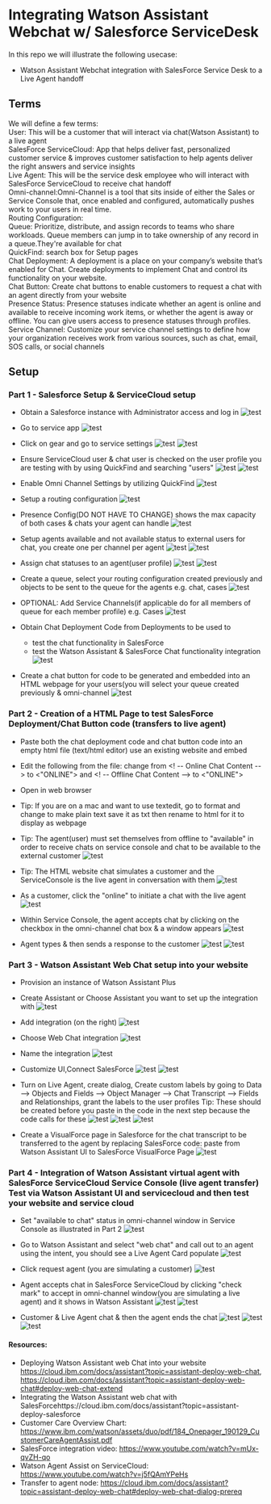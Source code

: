 # Integrating Watson Assistant Webchat w/ Salesforce ServiceDesk 

In this repo we will illustrate the following usecase: 
- Watson Assistant Webchat integration with SalesForce Service Desk to a Live Agent handoff 

## Terms

We will define a few terms:<br />
User: This will be a customer that will interact via chat(Watson Assistant) to a live agent<br />
SalesForce ServiceCloud: App that helps deliver fast, personalized customer service & improves customer satisfaction to help agents deliver the right answers and service insights<br />
Live Agent: This will be the service desk employee who will interact with SalesForce ServiceCloud to receive chat handoff <br />
Omni-channel:Omni-Channel is a tool that sits inside of either the Sales or Service Console that, once enabled and configured, automatically pushes work to your users in real time. <br />
Routing Configuration:<br />
Queue: Prioritize, distribute, and assign records to teams who share workloads. Queue members can jump in to take ownership of any record in a queue.They're available for chat<br />
QuickFind: search box for Setup pages <br />
Chat Deployment: A deployment is a place on your company’s website that’s enabled for Chat. Create deployments to implement Chat and control its functionality on your website. <br />
Chat Button: Create chat buttons to enable customers to request a chat with an agent directly from your website <br />
Presence Status: Presence statuses indicate whether an agent is online and available to receive incoming work items, or whether the agent is away or offline. You can give users access to presence statuses through profiles. <br />
Service Channel: Customize your service channel settings to define how your organization receives work from various sources, such as chat, email, SOS calls, or social channels <br />


## Setup


### Part 1 - Salesforce Setup & ServiceCloud setup 

- Obtain a Salesforce instance with Administrator access and log in
![test](https://github.com/bmguillo/WatsonAssistant_Webchat_SalesforceServiceDesk_LiveAgent_AgentAssist/blob/master/img/sflogin.png)


- Go to service app
![test](https://github.com/bmguillo/WatsonAssistant_Webchat_SalesforceServiceDesk_LiveAgent_AgentAssist/blob/master/img/serviceapp.png)


- Click on gear and go to service settings
![test](https://github.com/bmguillo/WatsonAssistant_Webchat_SalesforceServiceDesk_LiveAgent_AgentAssist/blob/master/img/setup.png)
![test](https://github.com/bmguillo/WatsonAssistant_Webchat_SalesforceServiceDesk_LiveAgent_AgentAssist/blob/master/img/SalesForceSysAdminProfile.png)

- Ensure ServiceCloud user & chat user is checked on the user profile you are testing with by using QuickFind and searching "users"
![test](https://github.com/bmguillo/WatsonAssistant_Webchat_SalesforceServiceDesk_LiveAgent_AgentAssist/blob/master/img/quickfindusers.png)
![test](https://github.com/bmguillo/WatsonAssistant_Webchat_SalesforceServiceDesk_LiveAgent_AgentAssist/blob/master/img/SalesForceSysAdminProfile.png)


- Enable Omni Channel Settings by utilizing QuickFind
![test](https://github.com/bmguillo/WatsonAssistant_Webchat_SalesforceServiceDesk_LiveAgent_AgentAssist/blob/master/img/omnichannel.png)


- Setup a routing configuration
![test](https://github.com/bmguillo/WatsonAssistant_Webchat_SalesforceServiceDesk_LiveAgent_AgentAssist/blob/master/img/routingconfiguration.png)


- Presence Config(DO NOT HAVE TO CHANGE) shows the max capacity of both cases & chats your agent can handle
![test](https://github.com/bmguillo/WatsonAssistant_Webchat_SalesforceServiceDesk_LiveAgent_AgentAssist/blob/master/img/presenceconfig.png)

- Setup agents available and not available status to external users for chat, you create one per channel per agent
![test](https://github.com/bmguillo/WatsonAssistant_Webchat_SalesforceServiceDesk_LiveAgent_AgentAssist/blob/master/img/presencestatus.png)
![test](https://github.com/bmguillo/WatsonAssistant_Webchat_SalesforceServiceDesk_LiveAgent_AgentAssist/blob/master/img/presencestatus_chat.png)


- Assign chat statuses to an agent(user profile)
![test](https://github.com/bmguillo/WatsonAssistant_Webchat_SalesforceServiceDesk_LiveAgent_AgentAssist/blob/master/img/servicepresencestatusesaccess.png)
![test](https://github.com/bmguillo/WatsonAssistant_Webchat_SalesforceServiceDesk_LiveAgent_AgentAssist/blob/master/img/agentchatoptions.png)

- Create a queue, select your routing configuration created previously and objects to be sent to the queue for the agents e.g. chat, cases
![test](https://github.com/bmguillo/WatsonAssistant_Webchat_SalesforceServiceDesk_LiveAgent_AgentAssist/blob/master/img/queue.png)

- OPTIONAL: Add Service Channels(if applicable do for all members of queue for each member profile) e.g. Cases 
![test](https://github.com/bmguillo/WatsonAssistant_Webchat_SalesforceServiceDesk_LiveAgent_AgentAssist/blob/master/img/servicechannels.png)

- Obtain Chat Deployment Code from Deployments to be used to 
  * test the chat functionality in SalesForce 
  * test the Watson Assistant & SalesForce Chat functionality integration
![test](https://github.com/bmguillo/WatsonAssistant_Webchat_SalesforceServiceDesk_LiveAgent_AgentAssist/blob/master/img/deploymentcode.png)

- Create a chat button for code to be generated and embedded into an HTML webpage for your users(you will select your queue created previously & omni-channel
![test](https://github.com/bmguillo/WatsonAssistant_Webchat_SalesforceServiceDesk_LiveAgent_AgentAssist/blob/master/img/chatbuttoncode.png)

### Part 2 - Creation of a HTML Page to test SalesForce Deployment/Chat Button code (transfers to live agent)

 
- Paste both the chat deployment code and chat button code into an empty html file (text/html editor) use an existing website and embed
- Edit the following from the file:  change from <! -- Online Chat Content --> to <"ONLINE"> and <! -- Offline Chat Content --> to <"ONLINE">
- Open in web browser
- Tip: If you are on a mac and want to use textedit, go to format and change to make plain text save it as txt then rename to html for it to display as webpage
- Tip: The agent(user) must set themselves from offline to  "available" in order to receive chats on service console and chat to be available to the external customer
![test](https://github.com/bmguillo/WatsonAssistant_Webchat_SalesforceServiceDesk_LiveAgent_AgentAssist/blob/master/img/setavailablestatus.png)

- Tip: The HTML website chat simulates a customer and the ServiceConsole is the live agent in conversation with them
![test](https://github.com/bmguillo/WatsonAssistant_Webchat_SalesforceServiceDesk_LiveAgent_AgentAssist/blob/master/img/webpagechatonline.png)

- As a customer, click the "online" to initiate a chat with the live agent
![test](https://github.com/bmguillo/WatsonAssistant_Webchat_SalesforceServiceDesk_LiveAgent_AgentAssist/blob/master/img/customerinitiateschat.png)

- Within Service Console, the agent accepts chat by clicking on the checkbox in the omni-channel chat box & a window appears 
![test](https://github.com/bmguillo/WatsonAssistant_Webchat_SalesforceServiceDesk_LiveAgent_AgentAssist/blob/master/img/agentacceptschat.png)


- Agent types & then sends a response to the customer
![test](https://github.com/bmguillo/WatsonAssistant_Webchat_SalesforceServiceDesk_LiveAgent_AgentAssist/blob/master/img/agenttyping.png)
![test](https://github.com/bmguillo/WatsonAssistant_Webchat_SalesforceServiceDesk_LiveAgent_AgentAssist/blob/master/img/agentresponsetocustomer.png)



### Part 3 - Watson Assistant Web Chat setup into your website
- Provision an instance of Watson Assistant Plus

- Create Assistant or Choose Assistant you want to set up the integration with
![test](https://github.com/bmguillo/WatsonAssistant_Webchat_SalesforceServiceDesk_LiveAgent_AgentAssist/blob/master/img/createassistant.png)

- Add integration (on the right)
![test](https://github.com/bmguillo/WatsonAssistant_Webchat_SalesforceServiceDesk_LiveAgent_AgentAssist/blob/master/img/addintegration.png)

- Choose Web Chat integration
![test](https://github.com/bmguillo/WatsonAssistant_Webchat_SalesforceServiceDesk_LiveAgent_AgentAssist/blob/master/img/webchatintegration.png)

- Name the integration
![test](https://github.com/bmguillo/WatsonAssistant_Webchat_SalesforceServiceDesk_LiveAgent_AgentAssist/blob/master/img/webchatintegrationname.png)

- Customize UI,Connect SalesForce
![test](https://github.com/bmguillo/WatsonAssistant_Webchat_SalesforceServiceDesk_LiveAgent_AgentAssist/blob/master/img/webchatsalesforcestep1.png)
![test](https://github.com/bmguillo/WatsonAssistant_Webchat_SalesforceServiceDesk_LiveAgent_AgentAssist/blob/master/img/webchatsalesforcestep2.png)

- Turn on Live Agent, create dialog, Create custom labels by going to Data --> Objects and Fields --> Object Manager --> Chat Transcript --> Fields and Relationships, grant the labels to the user profiles
Tip: These should be created before you paste in the code in the next step because the code calls for these
![test](https://github.com/bmguillo/WatsonAssistant_Webchat_SalesforceServiceDesk_LiveAgent_AgentAssist/blob/master/img/transferagentdialog.png)
![test](https://github.com/bmguillo/WatsonAssistant_Webchat_SalesforceServiceDesk_LiveAgent_AgentAssist/blob/master/img/visualforcecustomfields.png)
![test](https://github.com/bmguillo/WatsonAssistant_Webchat_SalesforceServiceDesk_LiveAgent_AgentAssist/blob/master/img/visualforcecustomfields2.png)

- Create a VisualForce page in Salesforce for the chat transcript to be transferred to the agent by replacing SalesForce code: paste from Watson Assistant UI to SalesForce VisualForce Page
![test](https://github.com/bmguillo/WatsonAssistant_Webchat_SalesforceServiceDesk_LiveAgent_AgentAssist/blob/master/img/visualforcepagecreate.png)


### Part 4 - Integration of Watson Assistant virtual agent with SalesForce ServiceCloud Service Console (live agent transfer) Test via Watson Assistant UI and servicecloud and then test your website and service cloud

- Set "available to chat" status in omni-channel window in Service Console as illustrated in Part 2
![test](https://github.com/bmguillo/WatsonAssistant_Webchat_SalesforceServiceDesk_LiveAgent_AgentAssist/blob/master/img/setavailablestatus.png)

- Go to Watson Assistant and select "web chat" and call out to an agent using the intent, you should see a Live Agent Card populate
![test](https://github.com/bmguillo/WatsonAssistant_Webchat_SalesforceServiceDesk_LiveAgent_AgentAssist/blob/master/img/WatsonAssistantwebchattest.png)

- Click request agent (you are simulating a customer)
![test](https://github.com/bmguillo/WatsonAssistant_Webchat_SalesforceServiceDesk_LiveAgent_AgentAssist/blob/master/img/WatsonAssistantrequestagent.png)

- Agent accepts chat in SalesForce ServiceCloud by clicking "check mark" to accept in omni-channel window(you are simulating a live agent) and it shows in Watson Assistant
![test](https://github.com/bmguillo/WatsonAssistant_Webchat_SalesforceServiceDesk_LiveAgent_AgentAssist/blob/master/img/SalesForceLiveAgentAcceptchat.png)
![test](https://github.com/bmguillo/WatsonAssistant_Webchat_SalesforceServiceDesk_LiveAgent_AgentAssist/blob/master/img/liveagentjoinschat.png)

- Customer & Live Agent chat & then the agent ends the chat
![test](https://github.com/bmguillo/WatsonAssistant_Webchat_SalesforceServiceDesk_LiveAgent_AgentAssist/blob/master/img/twosidechat.png)
![test](https://github.com/bmguillo/WatsonAssistant_Webchat_SalesforceServiceDesk_LiveAgent_AgentAssist/blob/master/img/endchatsf.png)
![test](https://github.com/bmguillo/WatsonAssistant_Webchat_SalesforceServiceDesk_LiveAgent_AgentAssist/blob/master/img/chatendedwa.png)



#### Resources:
- Deploying Watson Assistant web Chat into your website https://cloud.ibm.com/docs/assistant?topic=assistant-deploy-web-chat, https://cloud.ibm.com/docs/assistant?topic=assistant-deploy-web-chat#deploy-web-chat-extend
- Integrating the Watson Assistant web chat with SalesForcehttps://cloud.ibm.com/docs/assistant?topic=assistant-deploy-salesforce
- Customer Care Overview Chart: https://www.ibm.com/watson/assets/duo/pdf/184_Onepager_190129_CustomerCareAgentAssist.pdf
- SalesForce integration video: https://www.youtube.com/watch?v=mUx-qvZH-qo
- Watson Agent Assist on ServiceCloud: https://www.youtube.com/watch?v=j5fQAmYPeHs
- Transfer to agent node: https://cloud.ibm.com/docs/assistant?topic=assistant-deploy-web-chat#deploy-web-chat-dialog-prereq


